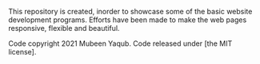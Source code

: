 This repository is created, inorder to showcase some of the basic website development programs. Efforts have been made to make the web pages responsive, flexible and beautiful. 

Code copyright 2021 Mubeen Yaqub. Code released under [the MIT license].
